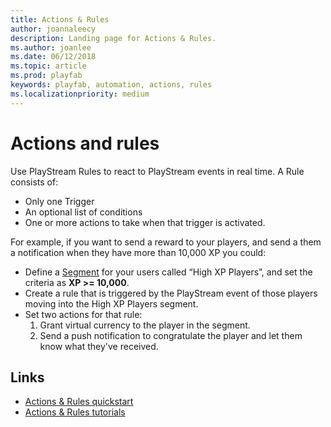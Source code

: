 ```yaml
---
title: Actions & Rules
author: joannaleecy
description: Landing page for Actions & Rules.
ms.author: joanlee
ms.date: 06/12/2018
ms.topic: article
ms.prod: playfab
keywords: playfab, automation, actions, rules
ms.localizationpriority: medium
---
```


# Actions and rules

Use PlayStream Rules to react to PlayStream events in real time. A Rule consists of:

- Only one Trigger
- An optional list of conditions
- One or more actions to take when that trigger is activated.

For example, if you want to send a reward to your players, and send a them a notification when they have more than 10,000 XP you could:

- Define a [Segment](../../analytics/segmentation/index.md) for your users called “High XP Players”, and set the criteria as **XP >= 10,000**.
- Create a rule that is triggered by the PlayStream event of those players moving into the High XP Players segment.
- Set two actions for that rule:
   1. Grant virtual currency to the player in the segment.
   2. Send a push notification to congratulate the player and let them know what they've received.

## Links

- [Actions &amp; Rules quickstart](quickstart.md)
- [Actions &amp; Rules tutorials](tutorials.md)
